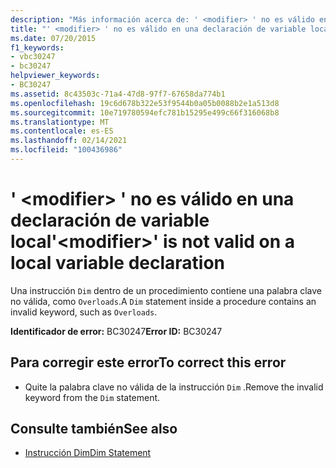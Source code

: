 ```yaml
---
description: "Más información acerca de: ' <modifier> ' no es válido en una declaración de variable local"
title: "' <modifier> ' no es válido en una declaración de variable local"
ms.date: 07/20/2015
f1_keywords:
- vbc30247
- bc30247
helpviewer_keywords:
- BC30247
ms.assetid: 8c43503c-71a4-47d8-97f7-67658da774b1
ms.openlocfilehash: 19c6d678b322e53f9544b0a05b0088b2e1a513d8
ms.sourcegitcommit: 10e719780594efc781b15295e499c66f316068b8
ms.translationtype: MT
ms.contentlocale: es-ES
ms.lasthandoff: 02/14/2021
ms.locfileid: "100436986"
---
```

# <a name="modifier-is-not-valid-on-a-local-variable-declaration"></a><span data-ttu-id="50441-103">' \<modifier> ' no es válido en una declaración de variable local</span><span class="sxs-lookup"><span data-stu-id="50441-103">'\<modifier>' is not valid on a local variable declaration</span></span>

<span data-ttu-id="50441-104">Una instrucción `Dim` dentro de un procedimiento contiene una palabra clave no válida, como `Overloads`.</span><span class="sxs-lookup"><span data-stu-id="50441-104">A `Dim` statement inside a procedure contains an invalid keyword, such as `Overloads`.</span></span>  
  
 <span data-ttu-id="50441-105">**Identificador de error:** BC30247</span><span class="sxs-lookup"><span data-stu-id="50441-105">**Error ID:** BC30247</span></span>  
  
## <a name="to-correct-this-error"></a><span data-ttu-id="50441-106">Para corregir este error</span><span class="sxs-lookup"><span data-stu-id="50441-106">To correct this error</span></span>  
  
- <span data-ttu-id="50441-107">Quite la palabra clave no válida de la instrucción `Dim` .</span><span class="sxs-lookup"><span data-stu-id="50441-107">Remove the invalid keyword from the `Dim` statement.</span></span>  
  
## <a name="see-also"></a><span data-ttu-id="50441-108">Consulte también</span><span class="sxs-lookup"><span data-stu-id="50441-108">See also</span></span>

- [<span data-ttu-id="50441-109">Instrucción Dim</span><span class="sxs-lookup"><span data-stu-id="50441-109">Dim Statement</span></span>](../language-reference/statements/dim-statement.md)
